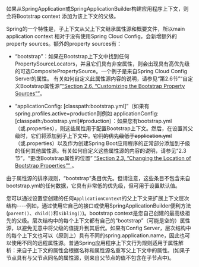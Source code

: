 如果从SpringApplication或SpringApplicationBuilder构建应用程序上下文，则会将Bootstrap context 添加为该上下文的父级。

Spring的一个特性是，子上下文从父上下文继承属性源和概要文件，所以main application context 相对于没有使用Spring Cloud Config，会新增额外的property sources。额外的property sources有：

* “bootstrap”：如果在Bootstrap上下文中找到任何PropertySourceLocators，并且它们具有非空属性，则会出现具有高优先级的可选CompositePropertySource。一个例子是来自Spring Cloud Config Server的属性。 有关如何自定义此属性源内容的说明，请参见“第2.6节”“自定义Bootstrap属性源”[“Section 2.6, “Customizing the Bootstrap Property Sources””](https://cloud.spring.io/spring-cloud-static/Finchley.SR2/multi/multi__spring_cloud_context_application_context_services.html#customizing-bootstrap-property-sources)。

* “applicationConfig: \[classpath:bootstrap.yml\]”（如果有spring.profiles.active=production则例如 applicationConfig: \[classpath:/bootstrap.yml\]\#production）：如果您有bootstrap.yml（或.properties），则这些属性用于配置Bootstrap上下文。然后，在设置其父级时，它们将添加到子上下文中。~~它们的优先级低于application.ym~~l（或.properties）以及作为创建Spring Boot应用程序的正常部分添加到子级的任何其他属性源。有关如何自定义这些属性源的内容的说明，请参见“2.3节”，“更改Bootstrap属性的位置”  [“Section 2.3, “Changing the Location of Bootstrap Properties”” ](https://cloud.spring.io/spring-cloud-static/Finchley.SR2/multi/multi__spring_cloud_context_application_context_services.html#customizing-bootstrap-properties)。

由于属性源的排序规则，“bootstrap”条目优先。但请注意，这些条目不包含来自bootstrap.yml的任何数据，它具有非常低的优先级，但可用于设置默认值。

您可以通过设置您创建的任何`ApplicationContext`的父上下文来扩展上下文层次结构----例如，通过使用它自己的接口或使用SpringApplicationBuilder便利方法\(`parent()`、`child()`和`sibling()`\)。bootstrap context是您自己创建的最高级祖先的父级。层次结构中的每个上下文都有自己的“bootstrap”（可能是空的）属性源，以避免无意中将父级的值提升到其后代。如果有Config Server，层次结构中的每个上下文也可以（原则上）具有不同的spring.application.name，因此也可以使用不同的远程属性源。普通Spring应用程序上下文行为规则适用于属性解析：来自子上下文的属性会根据名称和属性源名重写父上下文中的属性。\(如果子节点具有与父节点同名的属性源，则来自父节点的值不包含在子节点中\)。

